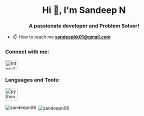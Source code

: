 <h1 align="center">Hi 👋, I'm Sandeep N</h1>
<h3 align="center">A passionate developer and Problem Solver!</h3>

- 📫 How to reach me **sandeepbk01@gmail.com**

<h3 align="left">Connect with me:</h3>
<p align="left">
<a href="https://linkedin.com/in/https://www.linkedin.com/in/sandeep-n-920348196/" target="blank"><img align="center" src="https://cdn.jsdelivr.net/npm/simple-icons@3.0.1/icons/linkedin.svg" alt="https://www.linkedin.com/in/sandeep-n-920348196/" height="30" width="40" /></a>
</p>

<h3 align="left">Languages and Tools:</h3>
<p align="left"> <a href="https://www.python.org" target="_blank"> <img src="https://devicons.github.io/devicon/devicon.git/icons/python/python-original.svg" alt="python" width="40" height="40"/> </a> </p>

<p><img align="left" src="https://github-readme-stats.vercel.app/api/top-langs?username=sandeepn06&show_icons=true&locale=en&layout=compact" alt="sandeepn06" /></p>

<p>&nbsp;<img align="center" src="https://github-readme-stats.vercel.app/api?username=sandeepn06&show_icons=true&locale=en" alt="sandeepn06" /></p>

